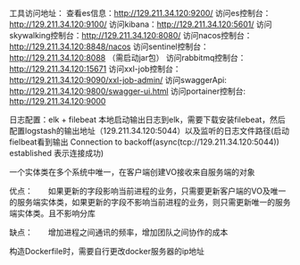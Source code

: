 工具访问地址：
查看es信息：http://129.211.34.120:9200/
访问es控制台：http://129.211.34.120:9100/
访问kibana：http://129.211.34.120:5601/
访问skywalking控制台：http://129.211.34.120:8080/
访问nacos控制台：http://129.211.34.120:8848/nacos
访问sentinel控制台：http://129.211.34.120:8088 （需启动jar包）
访问rabbitmq控制台：http://129.211.34.120:15671
访问xxl-job控制台：http://129.211.34.120:9090/xxl-job-admin/
访问swaggerApi: http://129.211.34.120:9800/swagger-ui.html
访问portainer控制台: http://129.211.34.120:9000

日志配置：elk + filebeat  本地启动输出日志到elk，需要下载安装filebeat，然后配置logstash的输出地址（129.211.34.120:5044）以及监听的日志文件路径(启动fielbeat看到输出 Connection to backoff(async(tcp://129.211.34.120:5044)) established 表示连接成功)


一个实体类在多个系统中唯一，在客户端创建VO接收来自服务端的对象

优点：
      如果更新的字段影响当前进程的业务，只需要更新客户端的VO及唯一的服务端实体类，如果更新的字段不影响当前进程的业务，则只需更新唯一的服务端实体类。且不影响分库

缺点：
      增加进程之间通讯的频率，增加团队之间协作的成本



构造Dockerfile时，需要自行更改docker服务器的ip地址
